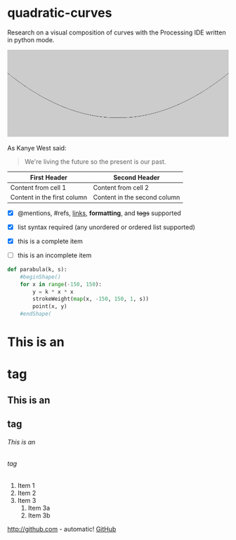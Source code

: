 # quadratic-curves
Research on a visual composition of curves with the Processing IDE written in python mode.

![Cover](cover.jpg)

As Kanye West said:

> We're living the future so
> the present is our past.

First Header | Second Header
------------ | -------------
Content from cell 1 | Content from cell 2
Content in the first column | Content in the second column

- [x] @mentions, #refs, [links](), **formatting**, and <del>tags</del> supported
- [x] list syntax required (any unordered or ordered list supported)
- [x] this is a complete item
- [ ] this is an incomplete item


```python
def parabula(k, s):
    #beginShape()
    for x in range(-150, 150):
        y = k * x * x
        strokeWeight(map(x, -150, 150, 1, s))
        point(x, y)
    #endShape(
```

# This is an <h1> tag
## This is an <h2> tag
###### This is an <h6> tag

1. Item 1
1. Item 2
1. Item 3
   1. Item 3a
   1. Item 3b
  
http://github.com - automatic!
[GitHub](http://github.com)

